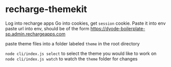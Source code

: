 # recharge-themekit

Log into recharge apps
Go into cookies, get `session` cookie.
Paste it into env
paste url into env, should be of the form https://dyode-boilerplate-sp.admin.rechargeapps.com

paste theme files into a folder labeled `theme` in the root directory

`node cli/index.js select` to select the theme you would like to work on
`node cli/index.js watch` to watch the `theme` folder for changes 
